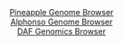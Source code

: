 <div id="Pineapple_Genome_Browser" align="center">
  <a href="https://igv.org/app/?sessionURL=blob:zZNra9swGIX_iyBlA8cXObZrQxhu1nYhaRvSXHqhGMWWHa225EhKnDTkv_dd2diXFZoPGwMJSS.ydc7Roz3aUKmY4ChC2HQ803GQgdRSNLekqkt6TSqqUJSTUlEDSZpTSXlKUbRHOVGaTMdD.HKpda0iy2K6bleEF8JUrkkq8iI4aZSZisrqibIkCyGJFlJZZ5JshMWKTbuhC1LXJpztmp6VEU0sUtZLwZWwasqLpIH_Jb9KSUG5qGhSrUvN3gQkoAc0ZmZOvsTz2zhNqVIDuutn3XjQj2fu.fTh0u89TG..zaf._OSWFZzotaTd4WULn213ajW6O4XZbtU7hwHr4bi6cgeMTlvu15Pzbc0kVV0ncE5d3_U9F.JhPKPb_8k5NHak..v4qtdfTiYzHGSzm7RaFbNg5jU3XgtfNO84PxioFOkaeEDpUgaRYxuu7Rse9ts_ps6pYdsh5CMFQ9Hjk4G0JOkzbH_cI72rgRqk6Gr9BpCBhMyoRFE7tO3ACUPsdYKOHYbOwdijtSz_XrgX03EY2DjG2E9yVmpAOksUr5VJODc3aW4WL0emGc5HZNTR4.3wft7v99l3ssjw_QqyHEK33yUJjn.7RDD7EVX_hL2PCDH14ljgam.2fYknE3hjd17FB9e122Gj5wnu9S6e_xhQB.weF04uZEU07IcKLH8ytyGSEa6hsGGKLVjJ9G4OOYoGRQ52AV2UilIAi0gWi0.2YRuOZ3_.jah7eDq8Ag--">Pineapple Genome Browser</a>
</div>
<div id="Alphonso_Genome_Browser" align="center">
  <a href="https://igv.org/app/?sessionURL=blob:zZJbb5swGIb_i6VUm0TAQIGAVE0k6SE9RUmVsqSqkAOGeDE2tZ2Qg_Lf61abdrNKzcWmCS7gk7Hf9.HZgzUWknAGIuCYtmfaNjCAXPDmAVU1xfeowhJEBaISG0DgAgvMMgyiPSiQVGgyvtVfLpSqZWRZRNXtCrGSm9I1UYV2nKFGmhmvrB6nFM25QIoLaXUFWnOLlOt2g.eork19tmt6Vo4UshCtF5xJbtWYlWmj90t_jdISM17htFpRRd4DpDqPzpibBfoWJw9xlmEpb_B2kJ_FN4P40T2fzC793mwyvEomfnLyQEqG1Ergs.B25NLRsPHutr1LqZSP6_Lu5ceoN1i23P7J.aYmAsszO7A7rv92aTCE5XjzP3XWNzmyt9sV_PHl_vv1srl0V4OW053iQrLECxr7o.YHA1CerbQJIFuIILKh4ULf8By__fZodwwIQ81HcAKip2cDKIGypV7.tAdqW2tfgMQvq3d1DMBFjgWI2iGEgR2GjncanMIwtA_GHqwE_XtwLybjMIBO7Dh.WhCqtMx5KlktTcSYuc4Ks9wdSXPU63vxbvO441dCo9z1GfHJiLWcC7jsLLIPTdLHv_9EXfYzqf6Je58JYqr5scLN7uF4Q3bDoOxcUw1mejNIQuznUxIn0z8CCnTd4.AUXFRI6fV6ol9_OrdGgiCm9GBNJJkTStQ20Rx5AyLbcbW6IOOUaxeBKOdfoAEN24NffyvqHp4Prw--">Alphonso Genome Browser</a>
</div>


<div id="DAF_Genomics_Browser" align="center">
  <a href="https://igv.org/app/?sessionURL=blob:tZFra9swFIb_i6D95Kt8qw1heFm7du26JZ6bpqWEU_s49mpZniQvzUL..4TXMdgoY9CBJCTO5X11nh35ikI2vCMJoZYbWK5LDCJrvsmA9S1eAkNJkgpaiQYRWKHArkCS7EgFUkE.v9CVtVK9TGy7hMpcY8dZU0hLehb0puSDqlGnmtQCBt94BxtpFZzpZAU2tH3NO8ltKAqU0nTsHrv1agP6.BlbjS1xxYZWNaPqSpvQxkqrAu226Up8_IuR_6CsV_MqXWTpWH.O27Nykp6fpVfecX7zNpze5B9OF3m4OMyadQdqEDhZvqP312y2fO9M585HP2UH9HUUfs7Wi.tpeuC9OTx.7BuBcuJG7pEXehF1yN4gLS8GDYEUtXAT1zciemRQ3zefrl4Q6ikI3pDk9s4gSkDxoNNvd0Rte42KSPwyjNQMwkWJgiRm7DiRG8c08CPfiWN3b.zIINoXZnmSz.PIoSmloXUPTOtXTTsOUAv9GXwpkL911vtfQcX98qSLAywfsmwWnm7pxv8UzC9nV4w_g8kgz36r4oKB0qEfzyco0Go1hp36RcXb3.2_Aw--">DAF Genomics Browser</a>
</div>
